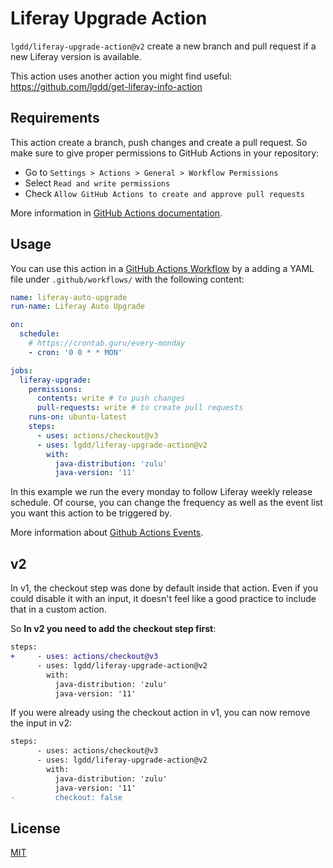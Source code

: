 # Liferay Upgrade Action

`lgdd/liferay-upgrade-action@v2` create a new branch and pull request if a new Liferay version is available.

This action uses another action you might find useful: https://github.com/lgdd/get-liferay-info-action

## Requirements

This action create a branch, push changes and create a pull request. So make sure to give proper permissions to GitHub Actions in your repository:

- Go to `Settings > Actions > General > Workflow Permissions`
- Select `Read and write permissions`
- Check `Allow GitHub Actions to create and approve pull requests`

More information in [GitHub Actions documentation](https://docs.github.com/en/repositories/managing-your-repositorys-settings-and-features/enabling-features-for-your-repository/managing-github-actions-settings-for-a-repository#configuring-the-default-github_token-permissions).

## Usage

You can use this action in a [GitHub Actions Workflow](https://help.github.com/en/articles/about-github-actions) by a adding a YAML file under `.github/workflows/` with the following content:

```yaml
name: liferay-auto-upgrade
run-name: Liferay Auto Upgrade

on:
  schedule:
    # https://crontab.guru/every-monday
    - cron: '0 0 * * MON'

jobs:
  liferay-upgrade:
    permissions:
      contents: write # to push changes
      pull-requests: write # to create pull requests
    runs-on: ubuntu-latest
    steps:
      - uses: actions/checkout@v3
      - uses: lgdd/liferay-upgrade-action@v2
        with:
          java-distribution: 'zulu'
          java-version: '11'
```

In this example we run the every monday to follow Liferay weekly release schedule. Of course, you can change the frequency as well as the event list you want this action to be triggered by.

More information about [Github Actions Events](https://docs.github.com/en/actions/using-workflows/events-that-trigger-workflows).

## v2

In v1, the checkout step was done by default inside that action. Even if you could disable it with an input, it doesn't feel like a good practice to include that in a custom action.

So **In v2 you need to add the checkout step first**:

```diff
steps:
+     - uses: actions/checkout@v3
      - uses: lgdd/liferay-upgrade-action@v2
        with:
          java-distribution: 'zulu'
          java-version: '11'
```

If you were already using the checkout action in v1, you can now remove the input in v2:
```diff
steps:
      - uses: actions/checkout@v3
      - uses: lgdd/liferay-upgrade-action@v2
        with:
          java-distribution: 'zulu'
          java-version: '11'
-         checkout: false
```

## License

[MIT](LICENSE)
